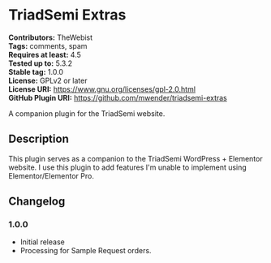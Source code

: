 # TriadSemi Extras #
**Contributors:** TheWebist  
**Tags:** comments, spam  
**Requires at least:** 4.5  
**Tested up to:** 5.3.2  
**Stable tag:** 1.0.0  
**License:** GPLv2 or later  
**License URI:** https://www.gnu.org/licenses/gpl-2.0.html  
**GitHub Plugin URI:** https://github.com/mwender/triadsemi-extras  

A companion plugin for the TriadSemi website.

## Description ##

This plugin serves as a companion to the TriadSemi WordPress + Elementor website. I use this plugin to add features I'm unable to implement using Elementor/Elementor Pro.

## Changelog ##

### 1.0.0 ###
* Initial release
* Processing for Sample Request orders.